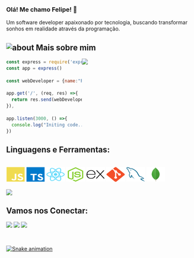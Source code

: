### Olá! Me chamo Felipe! 👋

Um software developer apaixonado por tecnologia, buscando transformar sonhos em realidade através da programação.

## <img width="45" alt="about" src="https://raw.github.com/elizarov/elizarov/master/about.png"> Mais sobre mim

<img align="right" width="300" src="https://i2.wp.com/allhtaccess.info/wp-content/uploads/2018/03/programming.gif?fit=1281%2C716&ssl=1" />

```javascript
const express = require('express')
const app = express()

const webDeveloper = {name:"Felipe", stack:"Full-Stack-Developer"}

app.get('/', (req, res) =>{
  return res.send(webDeveloper)
}),

app.listen(3000, () =>{
  console.log("Initing code...")
})

```

## **Linguagens e Ferramentas:**  

<div style="display: inline_block"><br>
  <img src="https://github.com/Felipe-developer/Felipe-developer/blob/main/Profile--GitHubAuxiliaryFiles/javascript-plain.svg" width="50" height="40" align="center"/>
  <img src="https://github.com/Felipe-developer/Felipe-developer/blob/main/Profile--GitHubAuxiliaryFiles/typescript-original.svg" width="50" height="40" align="center"/>
  <img src="https://github.com/Felipe-developer/Felipe-developer/blob/main/Profile--GitHubAuxiliaryFiles/react-original.svg" width="50" height="40" align="center"/>
  <img src="https://github.com/Felipe-developer/Felipe-developer/blob/main/Profile--GitHubAuxiliaryFiles/nodejs-original.svg" width="50" height="40" align="center"/>
  <img src="https://github.com/Felipe-developer/Felipe-developer/blob/main/Profile--GitHubAuxiliaryFiles/express-original.svg" width="50" height="40" align="center"/>
  <img src="https://github.com/Felipe-developer/Felipe-developer/blob/main/Profile--GitHubAuxiliaryFiles/git-plain.svg" width="50" height="40" align="center"/>
  <img src="https://github.com/Felipe-developer/Felipe-developer/blob/main/Profile--GitHubAuxiliaryFiles/mysql-plain.svg" width="50" height="40" align="center"/>
  <img src="https://github.com/Felipe-developer/Felipe-developer/blob/main/Profile--GitHubAuxiliaryFiles/mongodb-original.svg" width="50" height="40" align="center"/>

</div><br>

<a href="https://github.com/Gurupreet">
  <img align="center" src="https://github-readme-stats.vercel.app/api/top-langs/?username=Felipe-developer&theme=dracula&hide_langs_below=1" />
</a>

## **Vamos nos Conectar:**

<p align="left">
  <a target="_blank" href="https://www.linkedin.com/in/luiz-felipe-teixeira-a2566320a/" alt="Linkedin">
  <img src="https://img.shields.io/badge/-LinkedIn-%230077B5?style=for-the-badge&logo=linkedin&logoColor=white" target="_blank"></a> 

  <a target="_blank" href="https://www.instagram.com/felipeodesenvolvedor/" alt="Instagram">
  <img src="https://img.shields.io/badge/-Instagram-%23E4405F?style=for-the-badge&logo=instagram&logoColor=white" target="_blank"></a>
 
   <a target="_blank" href="mailto:luizfelipe.dev@gmail.com" alt="Gmail">
  <img src="https://img.shields.io/badge/Gmail-D14836?style=for-the-badge&logo=gmail&logoColor=white"</a>
</p>
<br>

![Snake animation](https://github.com/Felipe-developer/Felipe-developer/Felipe-developer/Felipe-developer/blob/output/github-contribution-grid-snake.svg)

